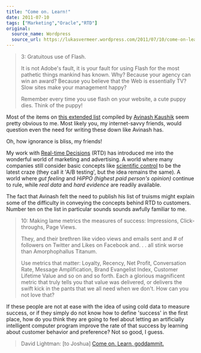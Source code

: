 ```yaml
---
title: "Come on. Learn!"
date: 2011-07-10
tags: ["Marketing","Oracle","RTD"]
original:
  source_name: Wordpress
  source_url: https://lukasvermeer.wordpress.com/2011/07/10/come-on-learn/
---
```


> 3: Gratuitous use of Flash.> 
> 
> It is not Adobe's fault, it is your fault for using Flash for the most pathetic things mankind has known. Why? Because your agency can win an award? Because you believe that the Web is essentially TV? Slow sites make your management happy?> 
> 
> Remember every time you use flash on your website, a cute puppy dies. Think of the puppy!

Most of the items on [this extended list](http://www.kaushik.net/avinash/digital-marketing-analytics-crimes-against-humanity/) compiled by [Avinash Kaushik](http://www.kaushik.net/avinash/) seem pretty obvious to me. Most likely you, my internet-savvy friends, would question even the need for writing these down like Avinash has.

Oh, how ignorance is bliss, my friends!

My work with [Real-time Decisions](http://www.oracle.com/us/solutions/ent-performance-bi/real-time-decisions-066561.html) (RTD) has introduced me into the wonderful world of marketing and advertising. A world where many companies still consider basic concepts like [scientific control](http://en.wikipedia.org/wiki/Scientific_control) to be the latest craze (they call it 'A/B testing', but the idea remains the same). A world where _gut feeling_ and _HiPPO_ _(highest paid person's opinion)_ continue to rule, while _real data_ and _hard evidence_ are readily available.

The fact that Avinash felt the need to publish his list of truisms might explain some of the difficulty in conveying the concepts behind RTD to customers. Number ten on the list in particular sounds sounds awfully familiar to me.

> 10: Making lame metrics the measures of success: Impressions, Click-throughs, Page Views.> 
> 
> They, and their brethren like video views and emails sent and # of followers on Twitter and Likes on Facebook and. . . all stink worse than Amorphophallus Titanum.> 
> 
> Use metrics that matter: Loyalty, Recency, Net Profit, Conversation Rate, Message Amplification, Brand Evangelist Index, Customer Lifetime Value and so on and so forth. Each a glorious magnificent metric that truly tells you that value was delivered, or delivers the swift kick in the pants that we all need when we don't. How can you not love that?

If these people are not at ease with the idea of using cold data to measure success, or if they simply do not know how to define 'success' in the first place, how do you think they are going to feel about letting an artificially intelligent computer program improve the rate of that success by learning about customer behavior and preference? Not so good, I guess.

> David Lightman: [to Joshua] [Come on. Learn, goddammit.](http://www.imdb.com/title/tt0086567/quotes?qt=qt0453843)
